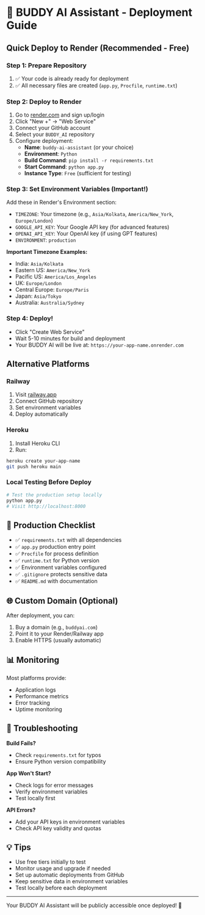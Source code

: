 # 🚀 BUDDY AI Assistant - Deployment Guide

## Quick Deploy to Render (Recommended - Free)

### Step 1: Prepare Repository
1. ✅ Your code is already ready for deployment
2. ✅ All necessary files are created (`app.py`, `Procfile`, `runtime.txt`)

### Step 2: Deploy to Render
1. Go to [render.com](https://render.com) and sign up/login
2. Click "New +" → "Web Service"
3. Connect your GitHub account
4. Select your `BUDDY_AI` repository
5. Configure deployment:
   - **Name**: `buddy-ai-assistant` (or your choice)
   - **Environment**: `Python`
   - **Build Command**: `pip install -r requirements.txt`
   - **Start Command**: `python app.py`
   - **Instance Type**: `Free` (sufficient for testing)

### Step 3: Set Environment Variables (Important!)
Add these in Render's Environment section:
- `TIMEZONE`: Your timezone (e.g., `Asia/Kolkata`, `America/New_York`, `Europe/London`)
- `GOOGLE_API_KEY`: Your Google API key (for advanced features)
- `OPENAI_API_KEY`: Your OpenAI key (if using GPT features)
- `ENVIRONMENT`: `production`

**Important Timezone Examples:**
- India: `Asia/Kolkata`
- Eastern US: `America/New_York`  
- Pacific US: `America/Los_Angeles`
- UK: `Europe/London`
- Central Europe: `Europe/Paris`
- Japan: `Asia/Tokyo`
- Australia: `Australia/Sydney`

### Step 4: Deploy!
- Click "Create Web Service"
- Wait 5-10 minutes for build and deployment
- Your BUDDY AI will be live at: `https://your-app-name.onrender.com`

## Alternative Platforms

### Railway
1. Visit [railway.app](https://railway.app)
2. Connect GitHub repository
3. Set environment variables
4. Deploy automatically

### Heroku
1. Install Heroku CLI
2. Run:
```bash
heroku create your-app-name
git push heroku main
```

### Local Testing Before Deploy
```bash
# Test the production setup locally
python app.py
# Visit http://localhost:8000
```

## 🔧 Production Checklist

- ✅ `requirements.txt` with all dependencies
- ✅ `app.py` production entry point  
- ✅ `Procfile` for process definition
- ✅ `runtime.txt` for Python version
- ✅ Environment variables configured
- ✅ `.gitignore` protects sensitive data
- ✅ `README.md` with documentation

## 🌐 Custom Domain (Optional)

After deployment, you can:
1. Buy a domain (e.g., `buddyai.com`)
2. Point it to your Render/Railway app
3. Enable HTTPS (usually automatic)

## 📊 Monitoring

Most platforms provide:
- Application logs
- Performance metrics  
- Error tracking
- Uptime monitoring

## 🚨 Troubleshooting

**Build Fails?**
- Check `requirements.txt` for typos
- Ensure Python version compatibility

**App Won't Start?**
- Check logs for error messages
- Verify environment variables
- Test locally first

**API Errors?**
- Add your API keys in environment variables
- Check API key validity and quotas

## 💡 Tips

- Use free tiers initially to test
- Monitor usage and upgrade if needed
- Set up automatic deployments from GitHub
- Keep sensitive data in environment variables
- Test locally before each deployment

---

Your BUDDY AI Assistant will be publicly accessible once deployed! 🎉
